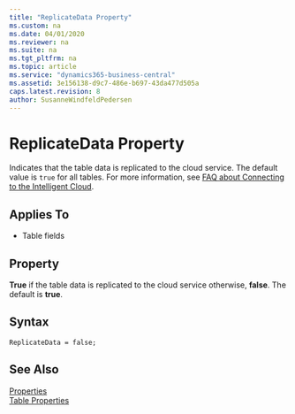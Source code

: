 ```yaml
---
title: "ReplicateData Property"
ms.custom: na
ms.date: 04/01/2020
ms.reviewer: na
ms.suite: na
ms.tgt_pltfrm: na
ms.topic: article
ms.service: "dynamics365-business-central"
ms.assetid: 3e156138-d9c7-486e-b697-43da477d505a
caps.latest.revision: 8
author: SusanneWindfeldPedersen
---
```


# ReplicateData Property
Indicates that the table data is replicated to the cloud service. The default value is `true` for all tables. For more information, see [FAQ about Connecting to the Intelligent Cloud](../../administration/FAQ-Intelligent-Cloud.md).
  
## Applies To  
- Table fields

## Property  
 **True** if the table data is replicated to the cloud service otherwise, **false**. The default is **true**.  

## Syntax
```
ReplicateData = false;
```

## See Also  
 [Properties](devenv-properties.md)  
[Table Properties](devenv-table-properties.md)  
